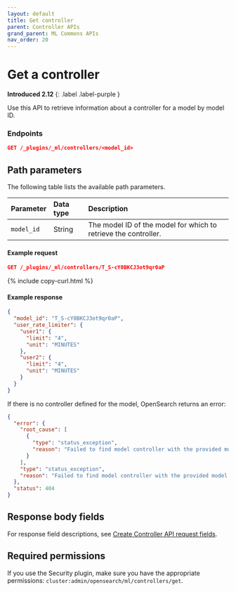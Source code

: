 ```yaml
---
layout: default
title: Get controller
parent: Controller APIs
grand_parent: ML Commons APIs
nav_order: 20
---
```


# Get a controller
**Introduced 2.12**
{: .label .label-purple }

Use this API to retrieve information about a controller for a model by model ID.

### Endpoints

```json
GET /_plugins/_ml/controllers/<model_id>
```

## Path parameters

The following table lists the available path parameters. 

| Parameter | Data type | Description |
| :--- | :--- | :--- |
| `model_id` | String | The model ID of the model for which to retrieve the controller. |

#### Example request

```json
GET /_plugins/_ml/controllers/T_S-cY0BKCJ3ot9qr0aP
```
{% include copy-curl.html %}

#### Example response

```json
{
  "model_id": "T_S-cY0BKCJ3ot9qr0aP",
  "user_rate_limiter": {
    "user1": {
      "limit": "4",
      "unit": "MINUTES"
    },
    "user2": {
      "limit": "4",
      "unit": "MINUTES"
    }
  }
}
```

If there is no controller defined for the model, OpenSearch returns an error:

```json
{
  "error": {
    "root_cause": [
      {
        "type": "status_exception",
        "reason": "Failed to find model controller with the provided model ID: T_S-cY0BKCJ3ot9qr0aP"
      }
    ],
    "type": "status_exception",
    "reason": "Failed to find model controller with the provided model ID: T_S-cY0BKCJ3ot9qr0aP"
  },
  "status": 404
}
```

## Response body fields

For response field descriptions, see [Create Controller API request fields]({{site.url}}{{site.baseurl}}/ml-commons-plugin/api/controller-apis/create-controller#request-body-fields).

## Required permissions

If you use the Security plugin, make sure you have the appropriate permissions: `cluster:admin/opensearch/ml/controllers/get`.